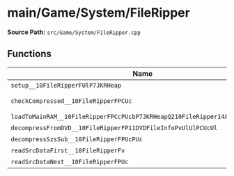 # main/Game/System/FileRipper

**Source Path:** `src/Game/System/FileRipper.cpp`

## Functions

| Name | Address | Match % |
|------|---------|---------|
| `setup__10FileRipperFUlP7JKRHeap` | `0x80399AD4` | :x: (0.0%) |
| `checkCompressed__10FileRipperFPCUc` | `0x80399B1C` | :white_check_mark: (100.0%) |
| `loadToMainRAM__10FileRipperFPCcPUcbP7JKRHeapQ210FileRipper14AllocDirection` | `0x80399B6C` | :x: (0.0%) |
| `decompressFromDVD__10FileRipperFP11DVDFileInfoPvUlUlPCUcUl` | `0x80399E28` | :x: (0.0%) |
| `decompressSzsSub__10FileRipperFPUcPUc` | `0x80399F10` | :x: (0.0%) |
| `readSrcDataFirst__10FileRipperFv` | `0x8039A058` | :x: (0.0%) |
| `readSrcDataNext__10FileRipperFPUc` | `0x8039A100` | :x: (0.0%) |